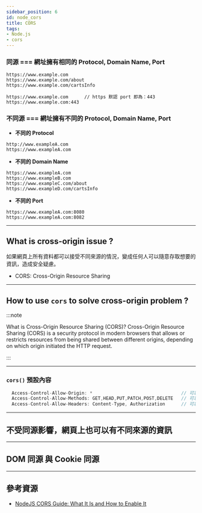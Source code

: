 ```yaml
---
sidebar_position: 6
id: node_cors
title: CORS
tags:
- Node.js
- cors
---
```


### 同源 === 網址擁有相同的 Protocol, Domain Name, Port

```
https://www.example.com
https://www.example.com/about
https://www.example.com/cartsInfo
```

```
https://www.example.com      // https 默認 port 即為：443
https://www.example.com:443
```

### 不同源 === 網址擁有不同的 Protocol, Domain Name, Port

- **不同的 Protocol**
```
http://www.exampleA.com
https://www.exampleA.com
```

- **不同的 Domain Name**
```
https://www.exampleA.com
https://www.exampleB.com
https://www.exampleC.com/about
https://www.exampleD.com/cartsInfo
```

- **不同的 Port**
```
https://www.exampleA.com:8080
https://www.exampleA.com:8082
```

---

## What is cross-origin issue ?
如果網頁上所有資料都可以接受不同來源的情況，變成任何人可以隨意存取想要的資訊，造成安全疑慮。


- CORS: Cross-Origin Resource Sharing

---

## How to use `cors` to solve cross-origin problem ?


:::note

What is Cross-Origin Resource Sharing (CORS)?
Cross-Origin Resource Sharing (CORS) is a security protocol in modern browsers that allows or restricts resources from being shared between different origins, depending on which origin initiated the HTTP request.

:::

---

### `cors()` 預設內容
```js
  Access-Control-Allow-Origin: *                                 // 可以接受任何來源的請求
  Access-Control-Allow-Methods: GET,HEAD,PUT,PATCH,POST,DELETE   // 可以接受的請求有哪些
  Access-Control-Allow-Headers: Content-Type, Authorization      // 可以接受的請求 Headers
```

---

## 不受同源影響，網頁上也可以有不同來源的資訊


---

## DOM 同源 與 Cookie 同源



---
## 參考資源
- [NodeJS CORS Guide: What It Is and How to Enable It](https://www.stackhawk.com/blog/nodejs-cors-guide-what-it-is-and-how-to-enable-it/)
